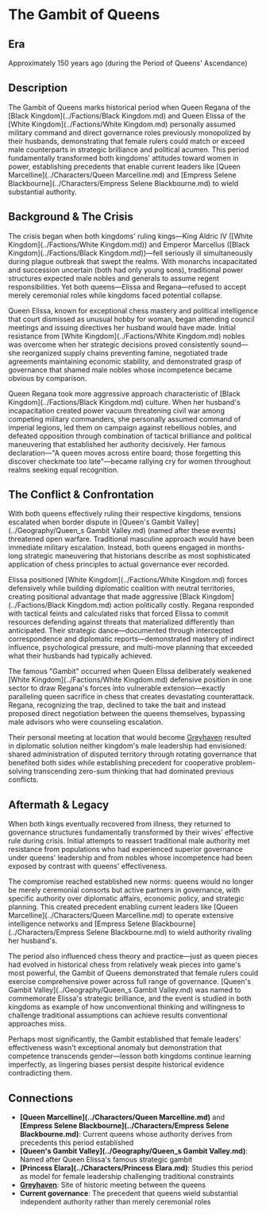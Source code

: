 <!-- Expanded by AI: 2025-10-13 -->

# The Gambit of Queens

## Era
Approximately 150 years ago (during the Period of Queens' Ascendance)

## Description

The Gambit of Queens marks historical period when Queen Regana of the [Black Kingdom](../Factions/Black Kingdom.md) and Queen Elissa of the [White Kingdom](../Factions/White Kingdom.md) personally assumed military command and direct governance roles previously monopolized by their husbands, demonstrating that female rulers could match or exceed male counterparts in strategic brilliance and political acumen. This period fundamentally transformed both kingdoms' attitudes toward women in power, establishing precedents that enable current leaders like [Queen Marcelline](../Characters/Queen Marcelline.md) and [Empress Selene Blackbourne](../Characters/Empress Selene Blackbourne.md) to wield substantial authority.

## Background & The Crisis

The crisis began when both kingdoms' ruling kings—King Aldric IV ([White Kingdom](../Factions/White Kingdom.md)) and Emperor Marcellus ([Black Kingdom](../Factions/Black Kingdom.md))—fell seriously ill simultaneously during plague outbreak that swept the realms. With monarchs incapacitated and succession uncertain (both had only young sons), traditional power structures expected male nobles and generals to assume regent responsibilities. Yet both queens—Elissa and Regana—refused to accept merely ceremonial roles while kingdoms faced potential collapse.

Queen Elissa, known for exceptional chess mastery and political intelligence that court dismissed as unusual hobby for woman, began attending council meetings and issuing directives her husband would have made. Initial resistance from [White Kingdom](../Factions/White Kingdom.md) nobles was overcome when her strategic decisions proved consistently sound—she reorganized supply chains preventing famine, negotiated trade agreements maintaining economic stability, and demonstrated grasp of governance that shamed male nobles whose incompetence became obvious by comparison.

Queen Regana took more aggressive approach characteristic of [Black Kingdom](../Factions/Black Kingdom.md) culture. When her husband's incapacitation created power vacuum threatening civil war among competing military commanders, she personally assumed command of imperial legions, led them on campaign against rebellious nobles, and defeated opposition through combination of tactical brilliance and political maneuvering that established her authority decisively. Her famous declaration—"A queen moves across entire board; those forgetting this discover checkmate too late"—became rallying cry for women throughout realms seeking equal recognition.

## The Conflict & Confrontation

With both queens effectively ruling their respective kingdoms, tensions escalated when border dispute in [Queen's Gambit Valley](../Geography/Queen_s Gambit Valley.md) (named after these events) threatened open warfare. Traditional masculine approach would have been immediate military escalation. Instead, both queens engaged in months-long strategic maneuvering that historians describe as most sophisticated application of chess principles to actual governance ever recorded.

Elissa positioned [White Kingdom](../Factions/White Kingdom.md) forces defensively while building diplomatic coalition with neutral territories, creating positional advantage that made aggressive [Black Kingdom](../Factions/Black Kingdom.md) action politically costly. Regana responded with tactical feints and calculated risks that forced Elissa to commit resources defending against threats that materialized differently than anticipated. Their strategic dance—documented through intercepted correspondence and diplomatic reports—demonstrated mastery of indirect influence, psychological pressure, and multi-move planning that exceeded what their husbands had typically achieved.

The famous "Gambit" occurred when Queen Elissa deliberately weakened [White Kingdom](../Factions/White Kingdom.md) defensive position in one sector to draw Regana's forces into vulnerable extension—exactly paralleling queen sacrifice in chess that creates devastating counterattack. Regana, recognizing the trap, declined to take the bait and instead proposed direct negotiation between the queens themselves, bypassing male advisors who were counseling escalation.

Their personal meeting at location that would become [Greyhaven](../Geography/Greyhaven.md) resulted in diplomatic solution neither kingdom's male leadership had envisioned: shared administration of disputed territory through rotating governance that benefited both sides while establishing precedent for cooperative problem-solving transcending zero-sum thinking that had dominated previous conflicts.

## Aftermath & Legacy

When both kings eventually recovered from illness, they returned to governance structures fundamentally transformed by their wives' effective rule during crisis. Initial attempts to reassert traditional male authority met resistance from populations who had experienced superior governance under queens' leadership and from nobles whose incompetence had been exposed by contrast with queens' effectiveness.

The compromise reached established new norms: queens would no longer be merely ceremonial consorts but active partners in governance, with specific authority over diplomatic affairs, economic policy, and strategic planning. This created precedent enabling current leaders like [Queen Marcelline](../Characters/Queen Marcelline.md) to operate extensive intelligence networks and [Empress Selene Blackbourne](../Characters/Empress Selene Blackbourne.md) to wield authority rivaling her husband's.

The period also influenced chess theory and practice—just as queen pieces had evolved in historical chess from relatively weak pieces into game's most powerful, the Gambit of Queens demonstrated that female rulers could exercise comprehensive power across full range of governance. [Queen's Gambit Valley](../Geography/Queen_s Gambit Valley.md) was named to commemorate Elissa's strategic brilliance, and the event is studied in both kingdoms as example of how unconventional thinking and willingness to challenge traditional assumptions can achieve results conventional approaches miss.

Perhaps most significantly, the Gambit established that female leaders' effectiveness wasn't exceptional anomaly but demonstration that competence transcends gender—lesson both kingdoms continue learning imperfectly, as lingering biases persist despite historical evidence contradicting them.

## Connections

- **[Queen Marcelline](../Characters/Queen Marcelline.md)** and **[Empress Selene Blackbourne](../Characters/Empress Selene Blackbourne.md)**: Current queens whose authority derives from precedents this period established
- **[Queen's Gambit Valley](../Geography/Queen_s Gambit Valley.md)**: Named after Queen Elissa's famous strategic gambit
- **[Princess Elara](../Characters/Princess Elara.md)**: Studies this period as model for female leadership challenging traditional constraints
- **[Greyhaven](../Geography/Greyhaven.md)**: Site of historic meeting between the queens
- **Current governance**: The precedent that queens wield substantial independent authority rather than merely ceremonial roles

